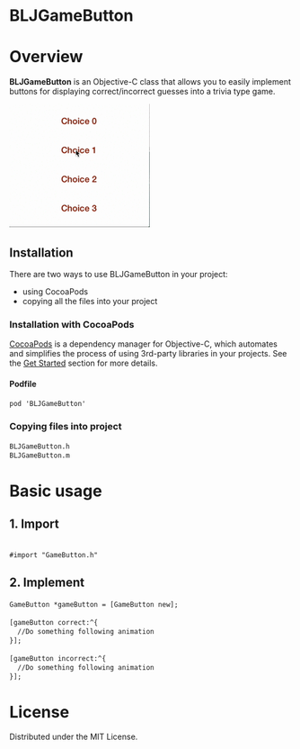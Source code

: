 # BLJGameButton
# Overview
**BLJGameButton** is an Objective-C class that allows you to easily implement buttons for displaying correct/incorrect guesses into a trivia type game.

![GameButton](Resources/demo.gif?raw=true)


Installation
------------

There are two ways to use BLJGameButton in your project:
- using CocoaPods
- copying all the files into your project

### Installation with CocoaPods

[CocoaPods](http://cocoapods.org/) is a dependency manager for Objective-C, which automates and simplifies the process of using 3rd-party libraries in your projects. See the [Get Started](http://cocoapods.org/#get_started) section for more details.

#### Podfile
```
pod 'BLJGameButton'
```

### Copying files into project
```
BLJGameButton.h
BLJGameButton.m
```  
# Basic usage

## 1. Import
```objc

#import "GameButton.h"
```
## 2. Implement
```objc
GameButton *gameButton = [GameButton new];

[gameButton correct:^{
  //Do something following animation
}];

[gameButton incorrect:^{
  //Do something following animation
}];
```
# License
Distributed under the MIT License.
